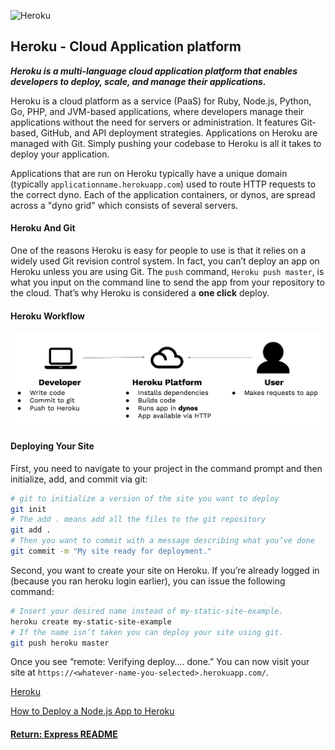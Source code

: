 ![Heroku](https://cdn-images-1.medium.com/max/1600/1*fIjRtO5P8zc3pjs0E5hYkw.png)

## Heroku - Cloud Application platform
___Heroku is a multi-language cloud application platform that enables developers to deploy, scale, and manage their applications.___

Heroku is a cloud platform as a service (PaaS) for Ruby, Node.js, Python, Go, PHP, and JVM-based applications, where developers manage their applications without the need for servers or administration. It features Git-based, GitHub, and API deployment strategies. Applications on Heroku are managed with Git. Simply pushing your codebase to Heroku is all it takes to deploy your application.

Applications that are run on Heroku typically have a unique domain (typically `applicationname.herokuapp.com`) used to route HTTP requests to the correct dyno. Each of the application containers, or dynos, are spread across a "dyno grid" which consists of several servers.

#### Heroku And Git
One of the reasons Heroku is easy for people to use is that it relies on a widely used Git revision control system. In fact, you can’t deploy an app on Heroku unless you are using Git. The `push` command, `Heroku push master`, is what you input on the command line to send the app from your repository to the cloud. That’s why Heroku is considered a <b>one click</b> deploy.

#### Heroku Workflow
![Heroku](../img/heroku.png)

#### Deploying Your Site
First, you need to navigate to your project in the command prompt and then initialize, add, and commit via git:
```bash
# git to initialize a version of the site you want to deploy
git init
# The add . means add all the files to the git repository
git add .
# Then you want to commit with a message describing what you’ve done
git commit -m "My site ready for deployment."
```
Second, you want to create your site on Heroku. If you’re already logged in (because you ran heroku login earlier), you can issue the following command:
```bash
# Insert your desired name instead of my-static-site-example.
heroku create my-static-site-example
# If the name isn’t taken you can deploy your site using git.
git push heroku master
```
Once you see “remote: Verifying deploy…. done.” You can now visit your site at `https://<whatever-name-you-selected>.herokuapp.com/`.

[Heroku](https://www.heroku.com/)

[How to Deploy a Node.js App to Heroku](https://scotch.io/tutorials/how-to-deploy-a-node-js-app-to-heroku)

#### [Return: Express README](../README.md)
